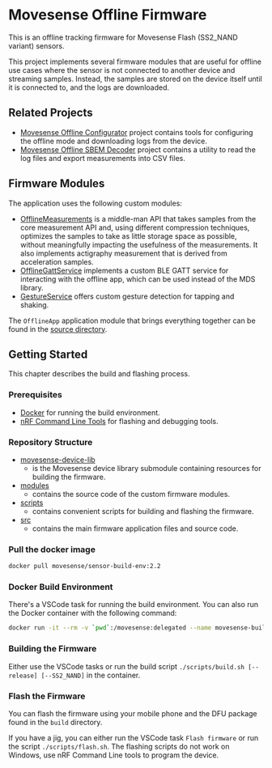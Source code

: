# Movesense Offline Firmware

This is an offline tracking firmware for Movesense Flash (SS2_NAND variant) sensors.

This project implements several firmware modules that are useful for offline use cases where the sensor is not connected to another device and streaming samples. Instead, the samples are stored on the device itself until it is connected to, and the logs are downloaded.

## Related Projects

- [Movesense Offline Configurator](https://github.com/niko-j/movesense-offline-configurator) project contains tools for configuring the offline mode and downloading logs from the device.
- [Movesense Offline SBEM Decoder](https://github.com/niko-j/movesense-offline-sbem-decoder) project contains a utility to read the log files and export measurements into CSV files.

## Firmware Modules

The application uses the following custom modules:

- [OfflineMeasurements](./modules/OfflineMeasurements/README.md) is a middle-man API that takes samples from the core measurement API and, using different compression techniques, optimizes the samples to take as little storage space as possible, without meaningfully impacting the usefulness of the measurements. It also implements actigraphy measurement that is derived from acceleration samples.
- [OfflineGattService](./modules/OfflineGattService/README.md) implements a custom BLE GATT service for interacting with the offline app, which can be used instead of the MDS library.
- [GestureService](./modules/GestureService/README.md) offers custom gesture detection for tapping and shaking.

The `OfflineApp` application module that brings everything together can be found in the [source directory](./src/).

## Getting Started

This chapter describes the build and flashing process.

### Prerequisites

- [Docker](https://www.docker.com/) for running the build environment.
- [nRF Command Line Tools](https://www.nordicsemi.com/Products/Development-tools/nRF-Command-Line-Tools) for flashing and debugging tools.

### Repository Structure

- [movesense-device-lib](./movesense-device-lib/)
  - is the Movesense device library submodule containing resources for building the firmware.
- [modules](./modules/)
  - contains the source code of the custom firmware modules.
- [scripts](./scripts/) 
  - contains convenient scripts for building and flashing the firmware.
- [src](./src/)
  - contains the main firmware application files and source code.

### Pull the docker image

```sh
docker pull movesense/sensor-build-env:2.2
```

### Docker Build Environment

There's a VSCode task for running the build environment. You can also run the Docker container with the following command:

```sh
docker run -it --rm -v `pwd`:/movesense:delegated --name movesense-build-env movesense/sensor-build-env:2.2
```

### Building the Firmware

Either use the VSCode tasks or run the build script `./scripts/build.sh [--release] [--SS2_NAND]` in the container.

### Flash the Firmware

You can flash the firmware using your mobile phone and the DFU package found in the `build` directory. 

If you have a jig, you can either run the VSCode task `Flash firmware` or run the script `./scripts/flash.sh`. The flashing scripts do not work on Windows, use nRF Command Line tools to program the device.

